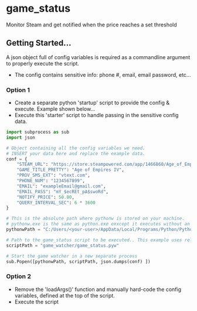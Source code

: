# game_status
Monitor Steam and get notified when the price reaches a set threshold


## Getting Started...
A json object full of config variables is required as a commandline argument to properly execute the script.
- The config contains sensitive info: phone #, email, email password, etc... 

### Option 1
- Create a separate python 'startup' script to provide the config & execute. Example shown below...
- Execute this 'starter' script to handle passing in the sensitive config data.

```py
import subprocess as sub
import json

# Object containing all the config variables we need.
# INSERT your data here and replace the example data.
conf = {
    "STEAM_URL": "https://store.steampowered.com/app/1466860/Age_of_Empires_IV/", 
    "GAME_TITLE_PRETTY": "Age of Empires IV", 
    "PROV_SMS_EXT": "vtext.com", 
    "PHONE_NUM": "1234567899",
    "EMAIL": "exampleEmail@gmail.com",
    "EMAIL_PASS": "mY_$ecREt_pA$swoRd",
    "NOTIFY_PRICE": 50.00,
    "QUERY_INTERVAL_SEC": 6 * 3600
}

# This is the absolute path where pythonw is stored on your machine. 
# pythonw.exe is the same as python.exe exxcept it executes without an open terminal window.
pythonwPath = "C:/Users/<your-user>/AppData/Local/Programs/Python/Python38/pythonw.exe"

# Path to the game_status script to be executed.. This example uses relative path, but can also be absolute path.
scriptPath = "game_watcher/game_status.pyw"

# Start the game watcher in a new separate process
sub.Popen([pythonwPath, scriptPath, json.dumps(conf) ])
```

### Option 2
- Remove the 'loadArgs()' function and manually hard-code the config variables, defined at the top of the script.
- Execute the script

